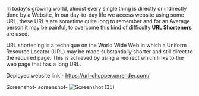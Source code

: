 
In today&#39;s growing world, almost every single thing is directly or indirectly done by a Website, In our day-to-day life we access website using some URL, these URL&#39;s are sometime quite long to remember and for an Average person it may be painful, to overcome this kind of difficulty **URL Shorteners** are used.

URL shortening is a technique on the World Wide Web in which a Uniform Resource Locator (URL) may be made substantially shorter and still direct to the required page. This is achieved by using a redirect which links to the web page that has a long URL.

Deployed website link - https://url-chopper.onrender.com/

Screenshot- screenshot- ![Screenshot (35)](https://github.com/tanujay-s/Weather-APP/assets/122903126/e447e278-8a00-485a-b341-336b610929fb)
